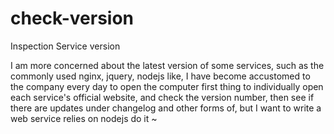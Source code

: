 # check-version

Inspection Service version

I am more concerned about the latest version of some services, such as the commonly used nginx, jquery, nodejs like, I have become accustomed to the company every day to open the computer first thing to individually open each service's official website, and check the version number, then see if there are updates under changelog and other forms of, but I want to write a web service relies on nodejs do it ~
